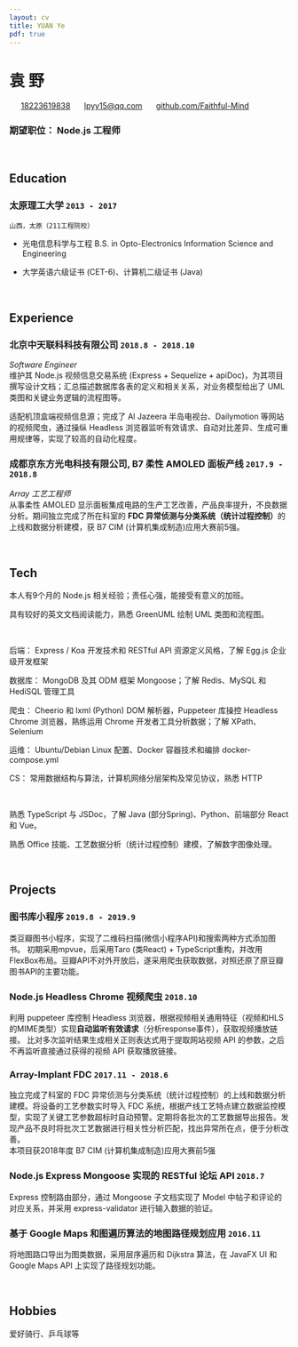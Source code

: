 ```yaml
---
layout: cv
title: YUAN Ye
pdf: true
---
```

# __袁__ 野

<div id="webaddress">
<i class="fi-mobile" style="margin-left:1em"></i>
<a href="tel:18223619838" style="margin-left:0.5em">18223619838</a>
<i class="fi-mail" style="margin-left:1em"></i>
<a href="mailto:lpyy15@qq.com" style="margin-left:0.5em">lpyy15@qq.com</a>
<i class="fi-home" style="margin-left:1em"></i>
<a href="https://github.com/Faithful-Mind" style="margin-left:0.5em">github.com/Faithful-Mind</a>
</div>

### __期望职位：__ Node.js 工程师

<br />


## Education

### __太原理工大学__ `2013 - 2017`
```
山西，太原（211工程院校）
```
- 光电信息科学与工程
  B.S. in Opto-Electronics Information Science and Engineering

- 大学英语六级证书 (CET-6)、计算机二级证书 (Java)

<br />


## Experience

### __北京中天联科科技有限公司__ `2018.8 - 2018.10`
_Software Engineer_<br />
维护其 Node.js 视频信息交易系统 (Express + Sequelize + apiDoc)，为其项目撰写设计文档；汇总描述数据库各表的定义和相关关系，对业务模型给出了 UML 类图和关键业务逻辑的流程图等。

适配机顶盒端视频信息源；完成了 Al Jazeera 半岛电视台、Dailymotion 等网站的视频爬虫，通过操纵 Headless 浏览器监听有效请求、自动对比差异、生成可重用规律等，实现了较高的自动化程度。

### __成都京东方光电科技有限公司, B7 柔性 AMOLED 面板产线__ `2017.9 - 2018.8`
_Array 工艺工程师_<br />
从事柔性 AMOLED 显示面板集成电路的生产工艺改善，产品良率提升，不良数据分析。期间独立完成了所在科室的 <strong>FDC 异常侦测与分类系统（统计过程控制）</strong>的上线和数据分析建模，获 B7 CIM (计算机集成制造)应用大赛前5强。

<br />


## Tech

本人有9个月的 Node.js 相关经验；责任心强，能接受有意义的加班。

具有较好的英文文档阅读能力，熟悉 GreenUML 绘制 UML 类图和流程图。

<br />

后端： Express / Koa 开发技术和 RESTful API 资源定义风格，了解 Egg.js 企业级开发框架

数据库： MongoDB 及其 ODM 框架 Mongoose；了解 Redis、MySQL 和 HediSQL 管理工具

爬虫： Cheerio 和 lxml (Python) DOM 解析器，Puppeteer 库操控 Headless Chrome 浏览器，熟练运用 Chrome 开发者工具分析数据；了解 XPath、Selenium

运维： Ubuntu/Debian Linux 配置、Docker 容器技术和编排 docker-compose.yml

CS： 常用数据结构与算法，计算机网络分层架构及常见协议，熟悉 HTTP

<br />

熟悉 TypeScript 与 JSDoc，了解 Java (部分Spring)、Python、前端部分 React 和 Vue。

熟悉 Office 技能、工艺数据分析（统计过程控制）建模，了解数字图像处理。 <br />

<br />


## Projects

### __图书库小程序__ `2019.8 - 2019.9`
类豆瓣图书小程序，实现了二维码扫描(微信小程序API)和搜索两种方式添加图书。
初期采用mpvue，后采用Taro (类React) + TypeScript重构，并改用FlexBox布局。豆瓣API不对外开放后，遂采用爬虫获取数据，对照还原了原豆瓣图书API的主要功能。

### __Node.js Headless Chrome 视频爬虫__ `2018.10`
利用 puppeteer 库控制 Headless 浏览器，根据视频相关通用特征（视频和HLS的MIME类型）实现<b>自动监听有效请求</b>（分析response事件），获取视频播放链接。
比对多次监听结果生成相关正则表达式用于提取网站视频 API 的参数，之后不再监听直接通过获得的视频 API 获取播放链接。

### __Array-Implant FDC__ `2017.11 - 2018.6`
独立完成了科室的 FDC 异常侦测与分类系统（统计过程控制）的上线和数据分析建模。将设备的工艺参数实时导入 FDC 系统，根据产线工艺特点建立数据监控模型，实现了关键工艺参数超标时自动预警。定期将各批次的工艺数据导出报告。发现产品不良时将批次工艺数据进行相关性分析匹配，找出异常所在点，便于分析改善。<br />
本项目获2018年度 B7 CIM (计算机集成制造)应用大赛前5强

### __Node.js Express Mongoose 实现的 RESTful 论坛 API__ `2018.7`
Express 控制路由部分，通过 Mongoose 子文档实现了 Model 中帖子和评论的对应关系，并采用 express-validator 进行输入数据的验证。

### __基于 Google Maps 和图遍历算法的地图路径规划应用__ `2016.11`
将地图路口导出为图类数据，采用层序遍历和 Dijkstra 算法，在 JavaFX UI 和 Google Maps API 上实现了路径规划功能。

<br />


## Hobbies
爱好骑行、乒乓球等


<!-- ### Footer

Last updated: Sept. 2019 -->
